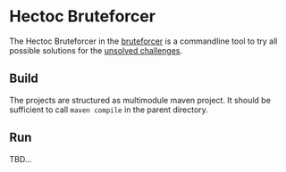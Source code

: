 # Hectoc Bruteforcer

The Hectoc Bruteforcer in the [bruteforcer](../bruteforcer) is a commandline tool
to try all possible solutions for the [unsolved challenges](https://wir-rechnen.de/hectoc/hectocs-ungeloest-unsolved).

## Build

The projects are structured as multimodule maven project.
It should be sufficient to call `maven compile` in the parent directory.

## Run
TBD...